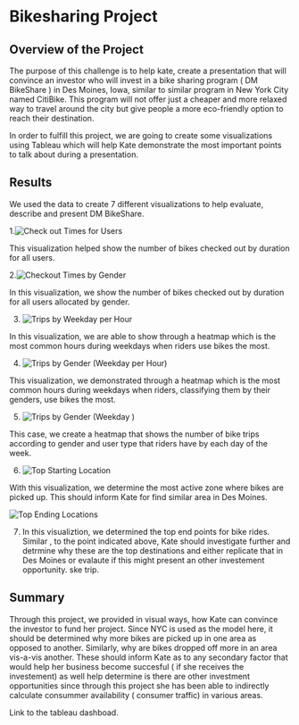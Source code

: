 # Bikesharing Project

## Overview of the Project

The purpose of this challenge is to help kate, create a presentation that will convince an investor who will invest in a bike sharing program ( DM BikeShare ) in Des Moines, Iowa,  similar to similar program in New York City named CitiBike.  This program will not offer just a cheaper and more relaxed way to travel around the city but give people a more eco-friendly option to reach their destination.

In order to fulfill this project, we are going to create some visualizations using Tableau which will help Kate demonstrate the most important points to talk about during a presentation.

## Results

We used the data to create 7 different visualizations to help evaluate, describe and present DM BikeShare.

1.![Check out Times for Users](https://user-images.githubusercontent.com/115424156/230755329-8b4d4e04-28d4-4395-86c8-59c410ff78a4.png)

This visualization helped show the number of bikes checked out by duration for all users.  	


2.![Checkout Times by Gender](https://user-images.githubusercontent.com/115424156/230755378-d1ab647b-47a6-4714-8f4b-711fbf022d9c.png)

In this visualization, we show the number of bikes checked out by duration for all users allocated by gender.



3. ![Trips by Weekday per Hour](https://user-images.githubusercontent.com/115424156/230755416-90a613d3-5d63-4ba4-a10c-cec338dd20cb.png)

In this visualization, we are able to show through a heatmap which is the most common hours during weekdays when riders use bikes the most.


4. ![Trips by Gender (Weekday per Hour)](https://user-images.githubusercontent.com/115424156/230755435-bf0f0d06-385a-423c-80f2-427baa23dc0b.png)

This visualization, we demonstrated through a heatmap which is the most common hours during weekdays when riders, classifying them by their genders, use bikes the most.


5. ![Trips by Gender (Weekday )](https://user-images.githubusercontent.com/115424156/230755446-6760e004-9f5e-4779-9204-e4d53c8aefc5.png)

This case, we create a heatmap that shows the number of bike trips according to gender and user type that riders have by each day of the week.

6. ![Top Starting Location](https://user-images.githubusercontent.com/115424156/230756369-cd7c0652-295a-4a55-89bf-876f4b0afd36.png)

With this visualization, we determine the most active zone where bikes are picked up. This should inform Kate for find similar area in Des Moines. 

![Top Ending Locations](https://user-images.githubusercontent.com/115424156/230756362-5ef8bf0a-a492-45be-9080-de109d6c20b8.png)

7. In this visualiztion, we determined the top end points for bike rides. Similar , to the point indicated above, Kate should investigate further and detrmine why these are the top destinations and either replicate that in Des Moines or evalaute if this might present an other investement opportunity. ske trip. 

## Summary
Through this project, we provided in visual ways, how Kate can convince the investor to fund her project. Since NYC is used as the model here, it should be determined why more bikes are picked up in one area as opposed to another. Similarly, why are bikes dropped off more in an area vis-a-vis another. These should inform Kate as to any secondary factor that would help her business become succesful ( if she receives the investement) as well help determine is there are other investment opportunities since through this project she has been able to indirectly calculate consummer availability ( consumer traffic) in various areas.


Link to the tableau dashboad. 
